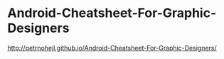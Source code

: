 
Android-Cheatsheet-For-Graphic-Designers
========================================
http://petrnohejl.github.io/Android-Cheatsheet-For-Graphic-Designers/
